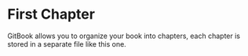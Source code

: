 # First Chapter


GitBook allows you to organize your book into chapters, each chapter is stored in a separate file like this one.
